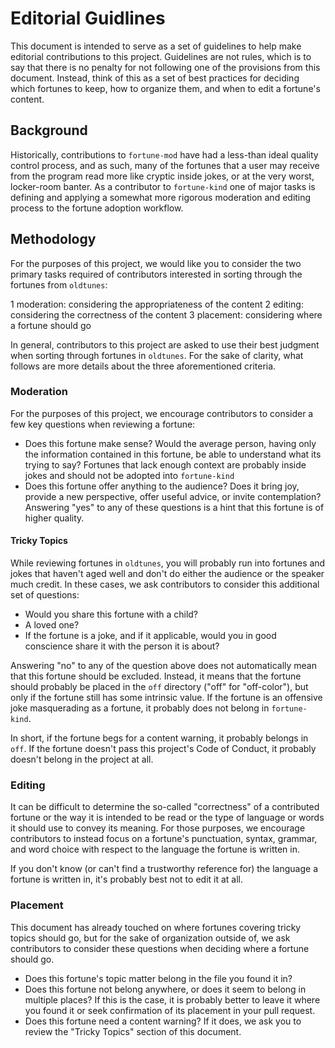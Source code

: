# Editorial Guidlines

This document is intended to serve as a set of guidelines to help make editorial contributions to this project. Guidelines are not rules, which is to say that there is no penalty for not following one of the provisions from this document. Instead, think of this as a set of best practices for deciding which fortunes to keep, how to organize them, and when to edit a fortune's content.

## Background

Historically, contributions to `fortune-mod` have had a less-than ideal quality control process, and as such, many of the fortunes that a user may receive from the program read more like cryptic inside jokes, or at the very worst, locker-room banter. As a contributor to `fortune-kind` one of major tasks is defining and applying a somewhat more rigorous moderation and editing process to the fortune adoption workflow.

## Methodology

For the purposes of this project, we would like you to consider the two primary tasks required of contributors interested in sorting through the fortunes from `oldtunes`:

1 moderation: considering the appropriateness of the content 
2 editing: considering the correctness of the content
3 placement: considering where a fortune should go

In general, contributors to this project are asked to use their best judgment when sorting through fortunes in `oldtunes`. For the sake of clarity, what follows are more details about the three aforementioned criteria.

### Moderation

For the purposes of this project, we encourage contributors to consider a few key questions when reviewing a fortune:

- Does this fortune make sense? Would the average person, having only the information contained in this fortune, be able to understand what its trying to say? Fortunes that lack enough context are probably inside jokes and should not be adopted into `fortune-kind`
- Does this fortune offer anything to the audience? Does it bring joy, provide a new perspective, offer useful advice, or invite contemplation? Answering "yes" to any of these questions is a hint that this fortune is of higher quality.

#### Tricky Topics

While reviewing fortunes in `oldtunes`, you will probably run into fortunes and jokes that haven't aged well and don't do either the audience or the speaker much credit. In these cases, we ask contributors to consider this additional set of questions:

- Would you share this fortune with a child? 
- A loved one? 
- If the fortune is a joke, and if it applicable, would you in good conscience share it with the person it is about?

Answering "no" to any of the question above does not automatically mean that this fortune should be excluded. Instead, it means that the fortune should probably be placed in the `off` directory ("off" for "off-color"), but only if the fortune still has some intrinsic value. If the fortune is an offensive joke masquerading as a fortune, it probably does not belong in `fortune-kind`.

In short, if the fortune begs for a content warning, it probably belongs in `off`. If the fortune doesn't pass this project's Code of Conduct, it probably doesn't belong in the project at all.

### Editing

It can be difficult to determine the so-called "correctness" of a contributed fortune or the way it is intended to be read or the type of language or words it should use to convey its meaning. For those purposes, we encourage contributors to instead focus on a fortune's punctuation, syntax, grammar, and word choice with respect to the language the fortune is written in.

If you don't know (or can't find a trustworthy reference for) the language a fortune is written in, it's probably best not to edit it at all.

### Placement

This document has already touched on where fortunes covering tricky topics should go, but for the sake of organization outside of, we ask contributors to consider these questions when deciding where a fortune should go.

- Does this fortune's topic matter belong in the file you found it in?
- Does this fortune not belong anywhere, or does it seem to belong in multiple places? If this is the case, it is probably better to leave it where you found it or seek confirmation of its placement in your pull request.
- Does this fortune need a content warning? If it does, we ask you to review the "Tricky Topics" section of this document.

